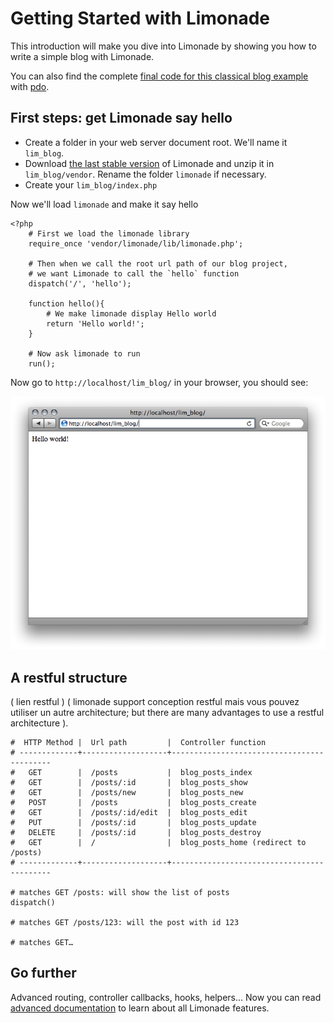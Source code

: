 Getting Started with Limonade
=============================

This introduction will make you dive into Limonade by showing you how to write a simple blog with Limonade.

You can also find the complete <a href="http://github.com/sofadesign/limonade-blog-example">final code for this
classical blog example</a> with <a href="http://www.php.net/manual/en/book.pdo.php" title="PHP: PDO - Manual">pdo</a>.

First steps: get Limonade say hello
-----------------------------------

* Create a folder in your web server document root. We'll name it `lim_blog`.
* Download [the last stable version](https://github.com/sofadesign/limonade/zipball/master) of Limonade     and unzip it in `lim_blog/vendor`. Rename the folder `limonade` if necessary.
* Create your `lim_blog/index.php`

Now we'll load `limonade` and make it say hello

    <?php
        # First we load the limonade library
        require_once 'vendor/limonade/lib/limonade.php';
        
        # Then when we call the root url path of our blog project,
        # we want Limonade to call the `hello` function
        dispatch('/', 'hello');
        
        function hello(){
            # We make limonade display Hello world
            return 'Hello world!';
        }
        
        # Now ask limonade to run
        run();

Now go to `http://localhost/lim_blog/` in your browser, you should see:

![Hello World](images/hello_world.png)


A restful structure
-------------------

( lien restful )
( limonade support conception restful mais vous pouvez utiliser un autre architecture; but there are many advantages to use a restful architecture ).


    #  HTTP Method |  Url path         |  Controller function
    # -------------+-------------------+-------------------------------------------
    #   GET        |  /posts           |  blog_posts_index
    #   GET        |  /posts/:id       |  blog_posts_show 
    #   GET        |  /posts/new       |  blog_posts_new 
    #   POST       |  /posts           |  blog_posts_create
    #   GET        |  /posts/:id/edit  |  blog_posts_edit 
    #   PUT        |  /posts/:id       |  blog_posts_update
    #   DELETE     |  /posts/:id       |  blog_posts_destroy
    #   GET        |  /                |  blog_posts_home (redirect to /posts)
    # -------------+-------------------+-------------------------------------------

    # matches GET /posts: will show the list of posts
    dispatch()
    
    # matches GET /posts/123: will the post with id 123
    
    # matches GET…


Go further
------------------

Advanced routing, controller callbacks, hooks, helpers… Now you can read [advanced documentation]() to learn about all Limonade features.


